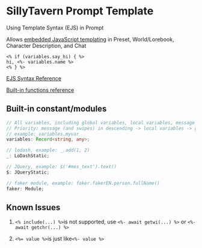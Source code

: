 # SillyTavern Prompt Template

Using Template Syntax (EJS) in Prompt

Allows [embedded JavaScript templating](https://ejs.co/) in Preset, World/Lorebook, Character Description, and Chat

```
<% if (variables.say_hi) { %>
hi, <%- variables.name %>
<% } %>
```

[EJS Syntax Reference](https://github.com/mde/ejs/blob/main/docs/syntax.md)

[Built-in functions reference](docs/reference.md)

## Built-in constant/modules

```typescript
// All variables, including global variables, local variables, message (and swipes) variables
// Priority: message (and swipes) in descending -> local variables -> global variables
// example: variables.myvar
variables: Record<string, any>;

// lodash, example: _.add(1, 2)
_: LoDashStatic;

// JQuery, example: $('#mes_text').text()
$: JQueryStatic;

// faker module, example: faker.fakerEN.person.fullName()
faker: Module;
```

## Known Issues

1. `<% include(...) %>`is not supported, use `<%- await getwi(...) %>` or `<%- await getchr(...) %>`

2. `<%= value %>`is just like`<%- value %>`

